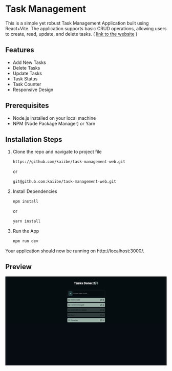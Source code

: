 # Task Management
<p>This is a simple yet robust Task Management Application built using React+Vite. The application supports basic CRUD operations, allowing users to create, read, update, and delete tasks. ( <a href="https://kaiibe.github.io/task-management-web/">link to the website</a> ) </p>

## Features

<ul>
  <li>Add New Tasks</li>
  <li>Delete Tasks</li>
  <li>Update Tasks</li>
  <li>Task Status</li>
  <li>Task Counter</li>
  <li>Responsive Design</li>
</ul>

## Prerequisites
<ul>
  <li>Node.js installed on your local machine</li>
  <li>NPM (Node Package Manager) or Yarn</li>
</ul>

## Installation Steps
1. Clone the repo and navigate to project file
   
   ```sh
   https://github.com/kaiibe/task-management-web.git
   ```
   or
   ```sh
   git@github.com:kaiibe/task-management-web.git
   ```
   
2. Install Dependencies
   
   ```sh
   npm install
   ```
   or
   ```sh
   yarn install
   ```

3. Run the App
   
   ```sh
   npm run dev
   ```

Your application should now be running on http://localhost:3000/.

## Preview


<img align="center" src="/src/assets/preview.png"/> 



